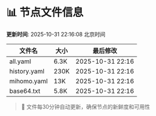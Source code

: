 # 📊 节点文件信息

**更新时间**: 2025-10-31 22:16:08 北京时间

| 文件名 | 大小 | 最后修改 |
|--------|------|----------|
| all.yaml | 6.3K | 2025-10-31 22:16 |
| history.yaml | 230K | 2025-10-31 22:16 |
| mihomo.yaml | 13K | 2025-10-31 22:16 |
| base64.txt | 5.8K | 2025-10-31 22:16 |

> 🔄 文件每30分钟自动更新，确保节点的新鲜度和可用性
